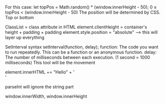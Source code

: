 For this case:
let topPos = Math.random() * (window.innerHeight - 50);
0 ≤ topPos < (window.innerHeight - 50)
The position will be determined by CSS. Top or bottom

ClassList = class attribute in HTML
element.clientHeight = container's height + padding + padding 
element.style.position = "absolute" --> this will layer up everything

SetInterval syntax
setInterval(function, delay);
function: The code you want to run repeatedly. This can be a function or an anonymous function.
delay: The number of milliseconds between each execution. (1 second = 1000 milliseconds)
This tool will be the movement

element.innerHTML += "Hello" + '<br>'

parseInt will ignore the string part

window.innerWidth, window.innerHeight